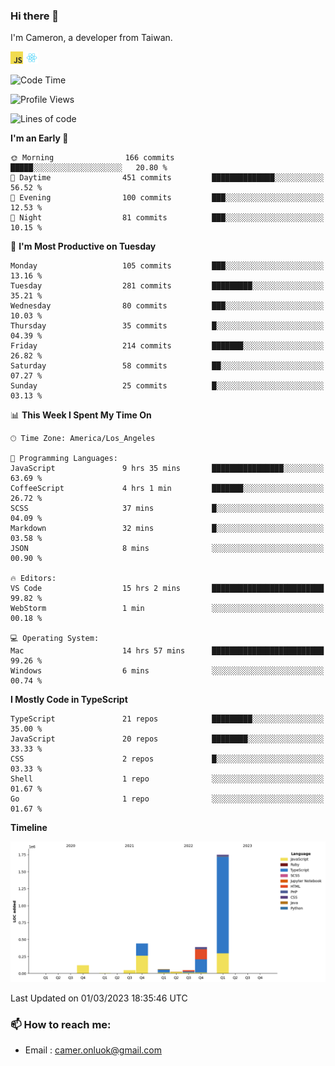 ### Hi there 👋

I'm Cameron, a developer from Taiwan.


<code><img height="20" src="https://raw.githubusercontent.com/github/explore/80688e429a7d4ef2fca1e82350fe8e3517d3494d/topics/javascript/javascript.png"></code>
<code><img height="20" src="https://raw.githubusercontent.com/github/explore/80688e429a7d4ef2fca1e82350fe8e3517d3494d/topics/react/react.png"></code>



<!--START_SECTION:waka-->
![Code Time](http://img.shields.io/badge/Code%20Time-782%20hrs%2052%20mins-blue)

![Profile Views](http://img.shields.io/badge/Profile%20Views-0-blue)

![Lines of code](https://img.shields.io/badge/From%20Hello%20World%20I%27ve%20Written-2.9%20million%20lines%20of%20code-blue)

**I'm an Early 🐤** 

```text
🌞 Morning                166 commits         █████░░░░░░░░░░░░░░░░░░░░   20.80 % 
🌆 Daytime                451 commits         ██████████████░░░░░░░░░░░   56.52 % 
🌃 Evening                100 commits         ███░░░░░░░░░░░░░░░░░░░░░░   12.53 % 
🌙 Night                  81 commits          ███░░░░░░░░░░░░░░░░░░░░░░   10.15 % 
```
📅 **I'm Most Productive on Tuesday** 

```text
Monday                   105 commits         ███░░░░░░░░░░░░░░░░░░░░░░   13.16 % 
Tuesday                  281 commits         █████████░░░░░░░░░░░░░░░░   35.21 % 
Wednesday                80 commits          ███░░░░░░░░░░░░░░░░░░░░░░   10.03 % 
Thursday                 35 commits          █░░░░░░░░░░░░░░░░░░░░░░░░   04.39 % 
Friday                   214 commits         ███████░░░░░░░░░░░░░░░░░░   26.82 % 
Saturday                 58 commits          ██░░░░░░░░░░░░░░░░░░░░░░░   07.27 % 
Sunday                   25 commits          █░░░░░░░░░░░░░░░░░░░░░░░░   03.13 % 
```


📊 **This Week I Spent My Time On** 

```text
🕑︎ Time Zone: America/Los_Angeles

💬 Programming Languages: 
JavaScript               9 hrs 35 mins       ████████████████░░░░░░░░░   63.69 % 
CoffeeScript             4 hrs 1 min         ███████░░░░░░░░░░░░░░░░░░   26.72 % 
SCSS                     37 mins             █░░░░░░░░░░░░░░░░░░░░░░░░   04.09 % 
Markdown                 32 mins             █░░░░░░░░░░░░░░░░░░░░░░░░   03.58 % 
JSON                     8 mins              ░░░░░░░░░░░░░░░░░░░░░░░░░   00.90 % 

🔥 Editors: 
VS Code                  15 hrs 2 mins       █████████████████████████   99.82 % 
WebStorm                 1 min               ░░░░░░░░░░░░░░░░░░░░░░░░░   00.18 % 

💻 Operating System: 
Mac                      14 hrs 57 mins      █████████████████████████   99.26 % 
Windows                  6 mins              ░░░░░░░░░░░░░░░░░░░░░░░░░   00.74 % 
```

**I Mostly Code in TypeScript** 

```text
TypeScript               21 repos            █████████░░░░░░░░░░░░░░░░   35.00 % 
JavaScript               20 repos            ████████░░░░░░░░░░░░░░░░░   33.33 % 
CSS                      2 repos             █░░░░░░░░░░░░░░░░░░░░░░░░   03.33 % 
Shell                    1 repo              ░░░░░░░░░░░░░░░░░░░░░░░░░   01.67 % 
Go                       1 repo              ░░░░░░░░░░░░░░░░░░░░░░░░░   01.67 % 
```



**Timeline**

![Lines of Code chart](https://raw.githubusercontent.com/camer0nluo/camer0nluo/main/assets/bar_graph.png)


 Last Updated on 01/03/2023 18:35:46 UTC
<!--END_SECTION:waka-->

### 📫 How to reach me:
- Email : camer.onluok@gmail.com
